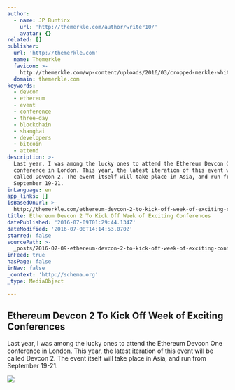 ```yaml
---
author:
  - name: JP Buntinx
    url: 'http://themerkle.com/author/writer10/'
    avatar: {}
related: []
publisher:
  url: 'http://themerkle.com'
  name: Themerkle
  favicon: >-
    http://themerkle.com/wp-content/uploads/2016/03/cropped-merkle-white-1-192x192.png
  domain: themerkle.com
keywords:
  - devcon
  - ethereum
  - event
  - conference
  - three-day
  - blockchain
  - shanghai
  - developers
  - bitcoin
  - attend
description: >-
  Last year, I was among the lucky ones to attend the Ethereum Devcon One
  conference in London. This year, the latest iteration of this event will be
  called Devcon 2. The event itself will take place in Asia, and run from
  September 19-21.
inLanguage: en
app_links: []
isBasedOnUrl: >-
  http://themerkle.com/ethereum-devcon-2-to-kick-off-week-of-exciting-conferences/
title: Ethereum Devcon 2 To Kick Off Week of Exciting Conferences
datePublished: '2016-07-09T01:29:44.134Z'
dateModified: '2016-07-08T14:14:53.070Z'
starred: false
sourcePath: >-
  _posts/2016-07-09-ethereum-devcon-2-to-kick-off-week-of-exciting-conferences.md
inFeed: true
hasPage: false
inNav: false
_context: 'http://schema.org'
_type: MediaObject

---
```

<article style=""><h1>Ethereum Devcon 2 To Kick Off Week of Exciting Conferences</h1><p>Last year, I was among the lucky ones to attend the Ethereum Devcon One conference in London. This year, the latest iteration of this event will be called Devcon 2. The event itself will take place in Asia, and run from September 19-21.</p><img src="http://themerkle.com/wp-content/uploads/2016/07/shutterstock_244106422.jpg" /></article>